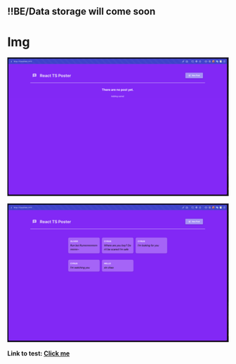 ## !!BE/Data storage will come soon

# Img

![alt Sample](img/sample1.png)

![alt Sample](img/sample2.png)

**Link to test: [Click me](https://nespost.netlify.app/)**
